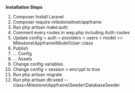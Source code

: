 <b>Installation Steps</b>

<ol>

<li>Composer Install Laravel</li>
<li>Composer require milestoneitnet/appframe</li>
<li>Run php artisan make:auth</li>
<li>Comment every routes in wep.php including Auth::routes</li>
<li>Update config > auth > providers > users > model >> Milestone\Appframe\Model\User::class </li>
<li>Publish</li>
<li>... Config</li>
<li>... Assets</li>
<li>Change config variables</li>
<li>Change config > session > encrypt to true</li>
<li>Run php artisan migrate</li>
<li>Run php artisan db:seed --class=Milestone\Appframe\Seeder\DatabaseSeeder</li>

</ol>
